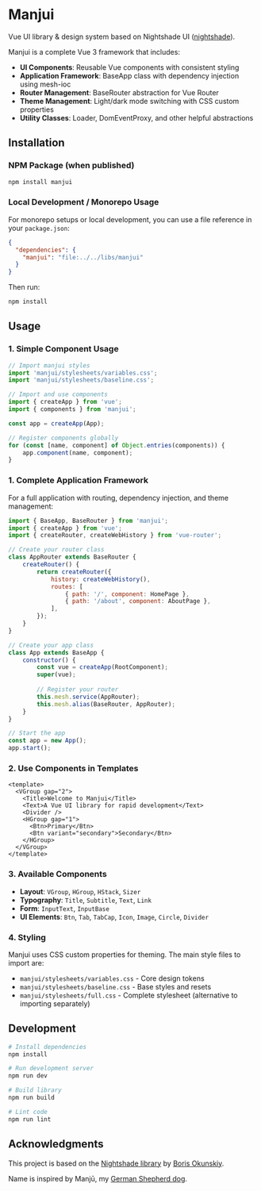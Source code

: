 # Manjui

Vue UI library & design system based on Nightshade UI ([nightshade](https://www.npmjs.com/package/nightshade)).

Manjui is a complete Vue 3 framework that includes:
- **UI Components**: Reusable Vue components with consistent styling
- **Application Framework**: BaseApp class with dependency injection using mesh-ioc
- **Router Management**: BaseRouter abstraction for Vue Router
- **Theme Management**: Light/dark mode switching with CSS custom properties
- **Utility Classes**: Loader, DomEventProxy, and other helpful abstractions

## Installation

### NPM Package (when published)
```bash
npm install manjui
```

### Local Development / Monorepo Usage
For monorepo setups or local development, you can use a file reference in your `package.json`:

```json
{
  "dependencies": {
    "manjui": "file:../../libs/manjui"
  }
}
```

Then run:
```bash
npm install
```

## Usage

### 1. Simple Component Usage

```javascript
// Import manjui styles
import 'manjui/stylesheets/variables.css';
import 'manjui/stylesheets/baseline.css';

// Import and use components
import { createApp } from 'vue';
import { components } from 'manjui';

const app = createApp(App);

// Register components globally
for (const [name, component] of Object.entries(components)) {
    app.component(name, component);
}
```

### 1. Complete Application Framework

For a full application with routing, dependency injection, and theme management:

```javascript
import { BaseApp, BaseRouter } from 'manjui';
import { createApp } from 'vue';
import { createRouter, createWebHistory } from 'vue-router';

// Create your router class
class AppRouter extends BaseRouter {
    createRouter() {
        return createRouter({
            history: createWebHistory(),
            routes: [
                { path: '/', component: HomePage },
                { path: '/about', component: AboutPage },
            ],
        });
    }
}

// Create your app class
class App extends BaseApp {
    constructor() {
        const vue = createApp(RootComponent);
        super(vue);
        
        // Register your router
        this.mesh.service(AppRouter);
        this.mesh.alias(BaseRouter, AppRouter);
    }
}

// Start the app
const app = new App();
app.start();
```

### 2. Use Components in Templates

```vue
<template>
  <VGroup gap="2">
    <Title>Welcome to Manjui</Title>
    <Text>A Vue UI library for rapid development</Text>
    <Divider />
    <HGroup gap="1">
      <Btn>Primary</Btn>
      <Btn variant="secondary">Secondary</Btn>
    </HGroup>
  </VGroup>
</template>
```

### 3. Available Components

- **Layout**: `VGroup`, `HGroup`, `HStack`, `Sizer`
- **Typography**: `Title`, `Subtitle`, `Text`, `Link`
- **Form**: `InputText`, `InputBase`
- **UI Elements**: `Btn`, `Tab`, `TabCap`, `Icon`, `Image`, `Circle`, `Divider`

### 4. Styling

Manjui uses CSS custom properties for theming. The main style files to import are:

- `manjui/stylesheets/variables.css` - Core design tokens
- `manjui/stylesheets/baseline.css` - Base styles and resets
- `manjui/stylesheets/full.css` - Complete stylesheet (alternative to importing separately)

## Development

```bash
# Install dependencies
npm install

# Run development server
npm run dev

# Build library
npm run build

# Lint code
npm run lint
```

## Acknowledgments

This project is based on the [Nightshade library](https://github.com/inca/nightshade) by [Boris Okunskiy](https://github.com/inca).

Name is inspired by Manjū, my [German Shepherd dog](https://youtube.com/shorts/tMCEoOB6cY0?si=rrYvELgXdk4O1uuI).
